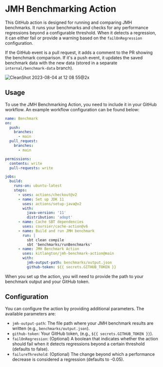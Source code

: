# JMH Benchmarking Action

This GitHub action is designed for running and comparing JMH benchmarks. It runs your benchmarks and checks for any
performance regressions beyond a configurable threshold. When it detects a regression, it can either fail or provide a
warning based on the `failOnRegression` configuration.

If the GitHub event is a pull request, it adds a comment to the PR showing the benchmark comparison. If it's a push
event, it updates the saved benchmark data with the new data (stored in a separate `internal/benchmark-data` branch).

![CleanShot 2023-08-04 at 12 08 55@2x](https://github.com/kitlangton/jmh-benchmark-action/assets/7587245/1e06415a-2966-4c06-b4f5-9d40bea0b271)

## Usage

To use the JMH Benchmarking Action, you need to include it in your GitHub workflow. An example workflow configuration
can be found below:

```yaml
name: Benchmark
on:
  push:
    branches:
      - main
  pull_request:
    branches:
      - main

permissions:
  contents: write
  pull-requests: write

jobs:
  build:
    runs-on: ubuntu-latest
    steps:
      - uses: actions/checkout@v2
      - name: Set up JDK 11
        uses: actions/setup-java@v2
        with:
          java-version: '11'
          distribution: 'adopt'
      - name: Cache SBT dependencies
        uses: coursier/cache-action@v6
      - name: Build and run JMH benchmark
        run: |
          sbt clean compile 
          sbt 'benchmarks/runBenchmarks'
      - name: JMH Benchmark Action
        uses: kitlangton/jmh-benchmark-action@main
        with:
          jmh-output-path: benchmarks/output.json
          github-token: ${{ secrets.GITHUB_TOKEN }}
```

When you set up the action, you will need to provide the path to your benchmark output and your GitHub token.

## Configuration

You can configure the action by providing additional parameters. The available parameters are:

- `jmh-output-path`: The file path where your JMH benchmark results are written (e.g., `benchmarks/output.json`).
- `github-token`: Your GitHub token, (e.g., `${{ secrets.GITHUB_TOKEN }}`).
- `failOnRegression`: (Optional) A boolean that indicates whether the action should fail when it detects regressions
  beyond a certain threshold (defaults to false).
- `failureThreshold`: (Optional) The change beyond which a performance decrease is considered a regression (defaults to
  -0.05).
